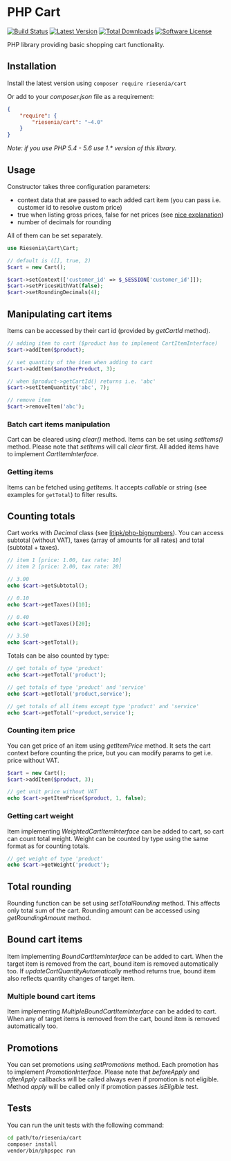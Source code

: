 # PHP Cart

[![Build Status](https://github.com/riesenia/cart/workflows/Test/badge.svg)](https://github.com/riesenia/cart/actions)
[![Latest Version](https://img.shields.io/packagist/v/riesenia/cart.svg?style=flat-square)](https://packagist.org/packages/riesenia/cart)
[![Total Downloads](https://img.shields.io/packagist/dt/riesenia/cart.svg?style=flat-square)](https://packagist.org/packages/riesenia/cart)
[![Software License](https://img.shields.io/badge/license-MIT-brightgreen.svg?style=flat-square)](LICENSE)

PHP library providing basic shopping cart functionality.

## Installation

Install the latest version using `composer require riesenia/cart`

Or add to your *composer.json* file as a requirement:

```json
{
    "require": {
        "riesenia/cart": "~4.0"
    }
}
```

*Note: if you use PHP 5.4 - 5.6 use 1.\* version of this library.*

## Usage

Constructor takes three configuration parameters:

* context data that are passed to each added cart item (you can pass i.e. customer id to resolve custom price)
* true when listing gross prices, false for net prices (see [nice explanation](http://makandracards.com/makandra/1505-invoices-how-to-properly-round-and-calculate-totals))
* number of decimals for rounding

All of them can be set separately.

```php
use Riesenia\Cart\Cart;

// default is ([], true, 2)
$cart = new Cart();

$cart->setContext(['customer_id' => $_SESSION['customer_id']]);
$cart->setPricesWithVat(false);
$cart->setRoundingDecimals(4);
```

## Manipulating cart items

Items can be accessed by their cart id (provided by *getCartId* method).

```php
// adding item to cart ($product has to implement CartItemInterface)
$cart->addItem($product);

// set quantity of the item when adding to cart
$cart->addItem($anotherProduct, 3);

// when $product->getCartId() returns i.e. 'abc'
$cart->setItemQuantity('abc', 7);

// remove item
$cart->removeItem('abc');
```

### Batch cart items manipulation

Cart can be cleared using *clear()* method. Items can be set using *setItems()* method. Please note that *setItems* will call *clear* first. All added items have to implement *CartItemInterface*.

### Getting items

Items can be fetched using *getItems*. It accepts *callable* or string (see examples for `getTotal`) to filter results.

## Counting totals

Cart works with *Decimal* class (see [litipk/php-bignumbers](https://github.com/Litipk/php-bignumbers/wiki/Decimal)). You can access subtotal (without VAT), taxes (array of amounts for all rates) and total (subtotal + taxes).

```php
// item 1 [price: 1.00, tax rate: 10]
// item 2 [price: 2.00, tax rate: 20]

// 3.00
echo $cart->getSubtotal();

// 0.10
echo $cart->getTaxes()[10];

// 0.40
echo $cart->getTaxes()[20];

// 3.50
echo $cart->getTotal();
```

Totals can be also counted by type:

```php
// get totals of type 'product'
echo $cart->getTotal('product');

// get totals of type 'product' and 'service'
echo $cart->getTotal('product,service');

// get totals of all items except type 'product' and 'service'
echo $cart->getTotal('~product,service');
```

### Counting item price

You can get price of an item using *getItemPrice* method. It sets the cart context before counting the price, but you can modify params to get i.e. price without VAT.

```php
$cart = new Cart();
$cart->addItem($product, 3);

// get unit price without VAT
echo $cart->getItemPrice($product, 1, false);
```

### Getting cart weight

Item implementing *WeightedCartItemInterface* can be added to cart, so cart can count total weight. Weight can be counted by type using the same format as for counting totals.

```php
// get weight of type 'product'
echo $cart->getWeight('product');
```

## Total rounding

Rounding function can be set using *setTotalRounding* method. This affects only total sum of the cart. Rounding amount can be accessed using *getRoundingAmount* method.

## Bound cart items

Item implementing *BoundCartItemInterface* can be added to cart. When the target item is removed from the cart, bound item is removed automatically too. If *updateCartQuantityAutomatically* method returns true, bound item also reflects quantity changes of target item.

### Multiple bound cart items

Item implementing *MultipleBoundCartItemInterface* can be added to cart. When any of target items is removed from the cart, bound item is removed automatically too.

## Promotions

You can set promotions using *setPromotions* method. Each promotion has to implement *PromotionInterface*. Please note that *beforeApply* and *afterApply* callbacks will be called always even if promotion is not eligible. Method *apply* will be called only if promotion passes *isEligible* test.

## Tests

You can run the unit tests with the following command:

```bash
cd path/to/riesenia/cart
composer install
vendor/bin/phpspec run
```
